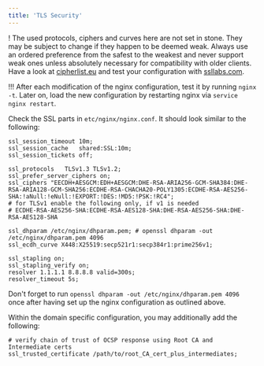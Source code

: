```yaml
---
title: 'TLS Security'
---
```


! The used protocols, ciphers and curves here are not set in stone. They may be subject to change if they happen to be deemed weak. Always use an ordered preference from the safest to the weakest and never support weak ones unless absolutely necessary for compatibility with older clients. Have a look at [cipherlist.eu](https://cipherlist.eu) and test your configuration with [ssllabs.com](https://ssllabs.com/ssltest).

!!! After each modification of the nginx configuration, test it by running `nginx -t`. Later on, load the new configuration by restarting nginx via `service nginx restart`.

Check the SSL parts in `etc/nginx/nginx.conf`. It should look similar to the following:

```nginx
ssl_session_timeout 10m;
ssl_session_cache   shared:SSL:10m;
ssl_session_tickets off;

ssl_protocols   TLSv1.3 TLSv1.2;
ssl_prefer_server_ciphers on;
ssl_ciphers "EECDH+AESGCM:EDH+AESGCM:DHE-RSA-ARIA256-GCM-SHA384:DHE-RSA-ARIA128-GCM-SHA256:ECDHE-RSA-CHACHA20-POLY1305:ECDHE-RSA-AES256-SHA:!aNull:!eNull:!EXPORT:!DES:!MD5:!PSK:!RC4";
# for TLSv1 enable the following only, if v1 is needed
# ECDHE-RSA-AES256-SHA:ECDHE-RSA-AES128-SHA:DHE-RSA-AES256-SHA:DHE-RSA-AES128-SHA

ssl_dhparam /etc/nginx/dhparam.pem; # openssl dhparam -out /etc/nginx/dhparam.pem 4096
ssl_ecdh_curve X448:X25519:secp521r1:secp384r1:prime256v1;

ssl_stapling on;
ssl_stapling_verify on;
resolver 1.1.1.1 8.8.8.8 valid=300s;
resolver_timeout 5s;
```

Don't forget to run `openssl dhparam -out /etc/nginx/dhparam.pem 4096` once after having set up the nginx configuration as outlined above.

Within the domain specific configuration, you may additionally add the following:

```
# verify chain of trust of OCSP response using Root CA and Intermediate certs
ssl_trusted_certificate /path/to/root_CA_cert_plus_intermediates;
```
